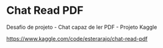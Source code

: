 # Chat Read PDF
Desafio de projeto - Chat capaz de ler PDF - Projeto Kaggle




https://www.kaggle.com/code/esterarajo/chat-read-pdf
